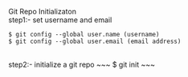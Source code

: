 Git Repo Initializaton
</br>
step1:- set username and email
~~~
$ git config --global user.name (username)
$ git config --global user.email (email address)
~~~
</br>
step2:- initialize a git repo
~~~
$ git init
~~~